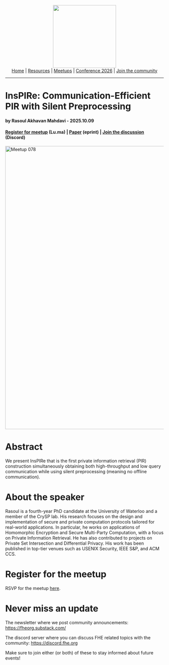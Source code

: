 <!-- Main header navigation -->
<p align="center">
  <img width="200" src="https://user-images.githubusercontent.com/5758427/180978488-db825482-5a58-4c7c-9589-c494a6f0be04.png"><br/>
  <a href="https://fhe-org.github.io">Home</a> | <a href="https://fhe-org.github.io/resources">Resources</a> | <a href="https://fhe-org.github.io/meetups/">Meetups</a> | <a href="https://fhe-org.github.io/conferences/conference-2026/">Conference 2026</a> | <a href="https://fhe-org.github.io/community">Join the community</a>
</p>
<hr/>
<!-- /Main header navigation -->

# InsPIRe: Communication-Efficient PIR with Silent Preprocessing
#### by Rasoul Akhavan Mahdavi - 2025.10.09
#### <a href="https://luma.com/FHE.org-087">Register for meetup</a> (Lu.ma) | <a href="https://eprint.iacr.org/2025/1352">Paper</a> (eprint) | <a href="https://discord.fhe.org">Join the discussion</a> (Discord)

<a href="https://luma.com/FHE.org-087"><img width="900" alt="Meetup 078" src="https://github.com/user-attachments/assets/4615ec23-0c56-4361-8fbd-7737a6c6f1b1" /></a>

# Abstract

We present InsPIRe that is the first private information retrieval (PIR) construction simultaneously obtaining both high-throughput and low query communication while using silent preprocessing (meaning no offline communication).

# About the speaker

Rasoul is a fourth-year PhD candidate at the University of Waterloo and a member of the CrySP lab. His research focuses on the design and implementation of secure and private computation protocols tailored for real-world applications. In particular, he works on applications of Homomorphic Encryption and Secure Multi-Party Computation, with a focus on Private Information Retrieval. He has also contributed to projects on Private Set Intersection and Differential Privacy. His work has been published in top-tier venues such as USENIX Security, IEEE S&P, and ACM CCS.

# Register for the meetup

RSVP for the meetup [here](https://luma.com/FHE.org-087).

# Never miss an update

The newsletter where we post community announcements: https://fheorg.substack.com/

The discord server where you can discuss FHE related topics with the community: https://discord.fhe.org

Make sure to join either (or both) of these to stay informed about future events!
